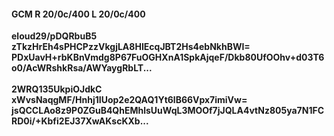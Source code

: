 #### GCM R 20/0c/400 L 20/0c/400
**eloud29/pDQRbuB5**<br/>**zTkzHrEh4sPHCPzzVkgjLA8HIEcqJBT2Hs4ebNkhBWI=**<br/>**PDxUavH+rbKBnVmdg8P67FuOGHXnA1SpkAjqeF/Dkb80UfOOhv+d03T6o0/AcWRshkRsa/AWYaygRbLT...**<br/><br/>
**2WRQ135UkpiOJdkC**<br/>**xWvsNaqgMF/Hnhj1IUop2e2QAQ1Yt6lB66Vpx7imiVw=**<br/>**jsQCCLAo8z9P0ZGuB4QhEMhlsUuWqL3MOOf7jJQLA4vtNz805ya7N1FCRD0i/+Kbfi2EJ37XwAKscKXb...**